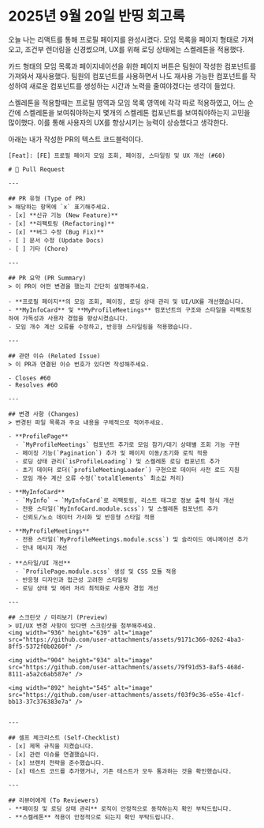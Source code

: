 # 2025년 9월 20일 반띵 회고록


오늘 나는 리액트를 통해 프로필 페이지를 완성시켰다.
모임 목록을 페이지 형태로 가져오고, 조건부 렌더링을 신경썼으며,
UX를 위해 로딩 상태에는 스켈레톤을 적용했다.

카드 형태의 모임 목록과 페이지네이션을 위한 페이지 버튼은 팀원이 작성한 컴포넌트를
가져와서 재사용했다. 팀원의 컴포넌트를 사용하면서 나도 재사용 가능한 컴포넌트를 작성하여
새로운 컴포넌트를 생성하는 시간과 노력을 줄여야겠다는 생각이 들었다.

스켈레톤을 적용할때는 프로필 영역과 모임 목록 영역에 각각 따로 적용하였고,
어느 순간에 스켈레톤을 보여줘야하는지 몇개의 스켈레톤 컴포넌트를 보여줘야하는지 고민을 많이했다.
이를 통해 사용자의 UX를 향상시키는 능력이 상승했다고 생각한다.


아래는 내가 작성한 PR의 텍스트 코드블럭이다.
```text
[Feat]: [FE] 프로필 페이지 모임 조회, 페이징, 스타일링 및 UX 개선 (#60)

# 🚀 Pull Request

---

## PR 유형 (Type of PR)
> 해당하는 항목에 `x` 표기해주세요.
- [x] **신규 기능 (New Feature)**  
- [x] **리팩토링 (Refactoring)**  
- [x] **버그 수정 (Bug Fix)**  
- [ ] 문서 수정 (Update Docs)  
- [ ] 기타 (Chore)

---

## PR 요약 (PR Summary)
> 이 PR이 어떤 변경을 했는지 간단히 설명해주세요.

- **프로필 페이지**의 모임 조회, 페이징, 로딩 상태 관리 및 UI/UX를 개선했습니다.  
- **MyInfoCard** 및 **MyProfileMeetings** 컴포넌트의 구조와 스타일을 리팩토링하여 가독성과 사용자 경험을 향상시켰습니다.  
- 모임 개수 계산 오류를 수정하고, 반응형 스타일링을 적용했습니다.

---

## 관련 이슈 (Related Issue)
> 이 PR과 연결된 이슈 번호가 있다면 작성해주세요.

- Closes #60 
- Resolves #60 

---

## 변경 사항 (Changes)
> 변경된 파일 목록과 주요 내용을 구체적으로 적어주세요.

- **ProfilePage**
  - `MyProfileMeetings` 컴포넌트 추가로 모임 참가/대기 상태별 조회 기능 구현
  - 페이징 기능(`Pagination`) 추가 및 페이지 이동/초기화 로직 적용
  - 로딩 상태 관리(`isProfileLoading`) 및 스켈레톤 로딩 컴포넌트 추가
  - 초기 데이터 로더(`profileMeetingLoader`) 구현으로 데이터 사전 로드 지원
  - 모임 개수 계산 오류 수정(`totalElements` 최소값 처리)

- **MyInfoCard**
  - `MyInfo` → `MyInfoCard`로 리팩토링, 리스트 태그로 정보 출력 형식 개선
  - 전용 스타일(`MyInfoCard.module.scss`) 및 스켈레톤 컴포넌트 추가
  - 신뢰도/노쇼 데이터 가시화 및 반응형 스타일 적용

- **MyProfileMeetings**
  - 전용 스타일(`MyProfileMeetings.module.scss`) 및 슬라이드 애니메이션 추가
  - 안내 메시지 개선

- **스타일/UI 개선**
  - `ProfilePage.module.scss` 생성 및 CSS 모듈 적용
  - 반응형 디자인과 접근성 고려한 스타일링
  - 로딩 상태 및 에러 처리 최적화로 사용자 경험 개선

---

## 스크린샷 / 미리보기 (Preview)
> UI/UX 변경 사항이 있다면 스크린샷을 첨부해주세요.
<img width="936" height="639" alt="image" src="https://github.com/user-attachments/assets/9171c366-0262-4ba3-8ff5-5372f0b0260f" />

<img width="904" height="934" alt="image" src="https://github.com/user-attachments/assets/79f91d53-8af5-468d-8111-a5a2c6ab587e" />

<img width="892" height="545" alt="image" src="https://github.com/user-attachments/assets/f03f9c36-e55e-41cf-bb13-37c376383e7a" />


---

## 셀프 체크리스트 (Self-Checklist)
- [x] 제목 규칙을 지켰습니다.
- [x] 관련 이슈를 연결했습니다.
- [x] 브랜치 전략을 준수했습니다.
- [x] 테스트 코드를 추가했거나, 기존 테스트가 모두 통과하는 것을 확인했습니다.

---

## 리뷰어에게 (To Reviewers)
- **페이징 및 로딩 상태 관리** 로직이 안정적으로 동작하는지 확인 부탁드립니다.
- **스켈레톤** 적용이 안정적으로 되는지 확인 부탁드립니다.

```






